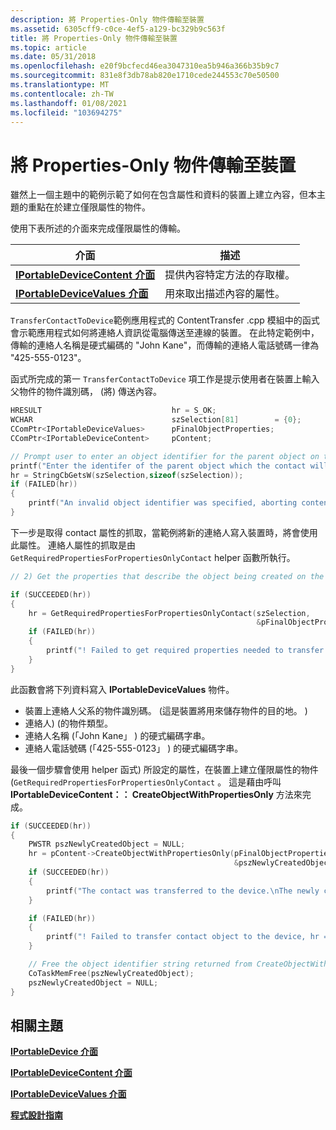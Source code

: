```yaml
---
description: 將 Properties-Only 物件傳輸至裝置
ms.assetid: 6305cff9-c0ce-4ef5-a129-bc329b9c563f
title: 將 Properties-Only 物件傳輸至裝置
ms.topic: article
ms.date: 05/31/2018
ms.openlocfilehash: e20f9bcfecd46ea3047310ea5b946a366b35b9c7
ms.sourcegitcommit: 831e8f3db78ab820e1710cede244553c70e50500
ms.translationtype: MT
ms.contentlocale: zh-TW
ms.lasthandoff: 01/08/2021
ms.locfileid: "103694275"
---
```

# <a name="transferring-a-properties-only-object-to-the-device"></a>將 Properties-Only 物件傳輸至裝置

雖然上一個主題中的範例示範了如何在包含屬性和資料的裝置上建立內容，但本主題的重點在於建立僅限屬性的物件。

使用下表所述的介面來完成僅限屬性的傳輸。



| 介面                                                          | 描述                                            |
|--------------------------------------------------------------------|--------------------------------------------------------|
| [**IPortableDeviceContent 介面**](/windows/desktop/api/portabledeviceapi/nn-portabledeviceapi-iportabledevicecontent) | 提供內容特定方法的存取權。       |
| [**IPortableDeviceValues 介面**](iportabledevicevalues.md)   | 用來取出描述內容的屬性。 |



 

`TransferContactToDevice`範例應用程式的 ContentTransfer .cpp 模組中的函式會示範應用程式如何將連絡人資訊從電腦傳送至連線的裝置。 在此特定範例中，傳輸的連絡人名稱是硬式編碼的 "John Kane"，而傳輸的連絡人電話號碼一律為 "425-555-0123"。

函式所完成的第一 `TransferContactToDevice` 項工作是提示使用者在裝置上輸入父物件的物件識別碼， (將) 傳送內容。


```C++
HRESULT                             hr = S_OK;
WCHAR                               szSelection[81]        = {0};
CComPtr<IPortableDeviceValues>      pFinalObjectProperties;
CComPtr<IPortableDeviceContent>     pContent;

// Prompt user to enter an object identifier for the parent object on the device to transfer.
printf("Enter the identifer of the parent object which the contact will be transferred under.\n>");
hr = StringCbGetsW(szSelection,sizeof(szSelection));
if (FAILED(hr))
{
    printf("An invalid object identifier was specified, aborting content transfer\n");
}
```



下一步是取得 contact 屬性的抓取，當範例將新的連絡人寫入裝置時，將會使用此屬性。 連絡人屬性的抓取是由 `GetRequiredPropertiesForPropertiesOnlyContact` helper 函數所執行。


```C++
// 2) Get the properties that describe the object being created on the device

if (SUCCEEDED(hr))
{
    hr = GetRequiredPropertiesForPropertiesOnlyContact(szSelection,              // Parent to transfer the data under
                                                       &pFinalObjectProperties);  // Returned properties describing the data
    if (FAILED(hr))
    {
        printf("! Failed to get required properties needed to transfer an image file to the device, hr = 0x%lx\n", hr);
    }
}
```



此函數會將下列資料寫入 **IPortableDeviceValues** 物件。

-   裝置上連絡人父系的物件識別碼。  (這是裝置將用來儲存物件的目的地。 ) 
-   連絡人)  (的物件類型。
-   連絡人名稱 (「John Kane」 ) 的硬式編碼字串。
-   連絡人電話號碼 (「425-555-0123」 ) 的硬式編碼字串。

最後一個步驟會使用 helper 函式) 所設定的屬性，在裝置上建立僅限屬性的物件 (`GetRequiredPropertiesForPropertiesOnlyContact` 。 這是藉由呼叫 **IPortableDeviceContent：： CreateObjectWithPropertiesOnly** 方法來完成。


```C++
if (SUCCEEDED(hr))
{
    PWSTR pszNewlyCreatedObject = NULL;
    hr = pContent->CreateObjectWithPropertiesOnly(pFinalObjectProperties,    // Properties describing the object data
                                                  &pszNewlyCreatedObject);
    if (SUCCEEDED(hr))
    {
        printf("The contact was transferred to the device.\nThe newly created object's ID is '%ws'\n",pszNewlyCreatedObject);
    }

    if (FAILED(hr))
    {
        printf("! Failed to transfer contact object to the device, hr = 0x%lx\n",hr);
    }

    // Free the object identifier string returned from CreateObjectWithPropertiesOnly
    CoTaskMemFree(pszNewlyCreatedObject);
    pszNewlyCreatedObject = NULL;
}
```



## <a name="related-topics"></a>相關主題

<dl> <dt>

[**IPortableDevice 介面**](/windows/desktop/api/PortableDeviceApi/nn-portabledeviceapi-iportabledevice)
</dt> <dt>

[**IPortableDeviceContent 介面**](/windows/desktop/api/portabledeviceapi/nn-portabledeviceapi-iportabledevicecontent)
</dt> <dt>

[**IPortableDeviceValues 介面**](iportabledevicevalues.md)
</dt> <dt>

[**程式設計指南**](programming-guide.md)
</dt> </dl>

 

 



